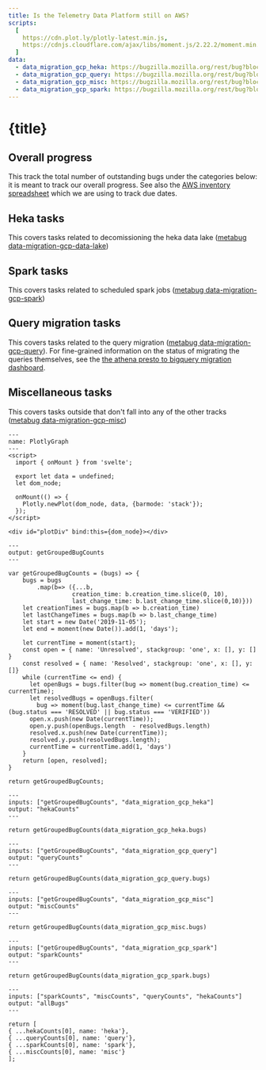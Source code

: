 ```yaml
---
title: Is the Telemetry Data Platform still on AWS?
scripts:
  [
    https://cdn.plot.ly/plotly-latest.min.js,
    https://cdnjs.cloudflare.com/ajax/libs/moment.js/2.22.2/moment.min.js,
  ]
data:
  - data_migration_gcp_heka: https://bugzilla.mozilla.org/rest/bug?blocks=1579435&include_fields=id,last_change_time,status,creation_time
  - data_migration_gcp_query: https://bugzilla.mozilla.org/rest/bug?blocks=1560158&include_fields=id,last_change_time,status,creation_time
  - data_migration_gcp_misc: https://bugzilla.mozilla.org/rest/bug?blocks=1594101&include_fields=id,last_change_time,status,creation_time
  - data_migration_gcp_spark: https://bugzilla.mozilla.org/rest/bug?blocks=1570610&include_fields=id,last_change_time,status,creation_time
---
```


# {title}

## Overall progress

<PlotlyGraph data={allBugs} />

This track the total number of outstanding bugs under the categories below: it is meant to track our overall progress. See also the [AWS inventory spreadsheet](https://docs.google.com/spreadsheets/d/1f6fVsEp8FaX6ri98benHexzsHWYU9HMEbNW1poJQd1w/edit#gid=0) which we are using to
track due dates.

## Heka tasks

<PlotlyGraph data={hekaCounts} />

This covers tasks related to decomissioning the heka data lake ([metabug data-migration-gcp-data-lake](https://bugzilla.mozilla.org/show_bug.cgi?id=data-migration-gcp-data-lake))

## Spark tasks

<PlotlyGraph data={sparkCounts} />

This covers tasks related to scheduled spark jobs ([metabug data-migration-gcp-spark](https://bugzilla.mozilla.org/show_bug.cgi?id=data-migration-gcp-spark))

## Query migration tasks

<PlotlyGraph data={queryCounts} />

This covers tasks related to the query migration ([metabug data-migration-gcp-query](https://bugzilla.mozilla.org/show_bug.cgi?id=data-migration-gcp-query)). For fine-grained information on the status of migrating the queries themselves, see the [the athena presto to bigquery migration dashboard](https://sql.telemetry.mozilla.org/dashboard/athena-presto-to-bigquery-migration).

## Miscellaneous tasks

<PlotlyGraph data={miscCounts} />

This covers tasks outside that don't fall into any of the other tracks ([metabug data-migration-gcp-misc](https://bugzilla.mozilla.org/show_bug.cgi?id=data-migration-gcp-misc))

```{code-cell} svelte
---
name: PlotlyGraph
---
<script>
  import { onMount } from 'svelte';

  export let data = undefined;
  let dom_node;

  onMount(() => {
    Plotly.newPlot(dom_node, data, {barmode: 'stack'});
  });
</script>

<div id="plotDiv" bind:this={dom_node}></div>
```

```{code-cell} js
---
output: getGroupedBugCounts
---

var getGroupedBugCounts = (bugs) => {
	bugs = bugs
    	.map(b=> ({...b,
                  creation_time: b.creation_time.slice(0, 10),
                  last_change_time: b.last_change_time.slice(0,10)}))
	let creationTimes = bugs.map(b => b.creation_time)
	let lastChangeTimes = bugs.map(b => b.last_change_time)
	let start = new Date('2019-11-05');
	let end = moment(new Date()).add(1, 'days');

	let currentTime = moment(start);
	const open = { name: 'Unresolved', stackgroup: 'one', x: [], y: [] }
	const resolved = { name: 'Resolved', stackgroup: 'one', x: [], y: []}
  	while (currentTime <= end) {
      let openBugs = bugs.filter(bug => moment(bug.creation_time) <= currentTime);
	  let resolvedBugs = openBugs.filter(
        bug => moment(bug.last_change_time) <= currentTime && (bug.status === 'RESOLVED' || bug.status === 'VERIFIED'))
	  open.x.push(new Date(currentTime));
	  open.y.push(openBugs.length  - resolvedBugs.length)
	  resolved.x.push(new Date(currentTime));
	  resolved.y.push(resolvedBugs.length);
      currentTime = currentTime.add(1, 'days')
    }
  	return [open, resolved];
}

return getGroupedBugCounts;
```

```{code-cell} js
---
inputs: ["getGroupedBugCounts", "data_migration_gcp_heka"]
output: "hekaCounts"
---

return getGroupedBugCounts(data_migration_gcp_heka.bugs)
```

```{code-cell} js
---
inputs: ["getGroupedBugCounts", "data_migration_gcp_query"]
output: "queryCounts"
---

return getGroupedBugCounts(data_migration_gcp_query.bugs)
```

```{code-cell} js
---
inputs: ["getGroupedBugCounts", "data_migration_gcp_misc"]
output: "miscCounts"
---

return getGroupedBugCounts(data_migration_gcp_misc.bugs)
```

```{code-cell} js
---
inputs: ["getGroupedBugCounts", "data_migration_gcp_spark"]
output: "sparkCounts"
---

return getGroupedBugCounts(data_migration_gcp_spark.bugs)
```

```{code-cell} js
---
inputs: ["sparkCounts", "miscCounts", "queryCounts", "hekaCounts"]
output: "allBugs"
---

return [
{ ...hekaCounts[0], name: 'heka'},
{ ...queryCounts[0], name: 'query'},
{ ...sparkCounts[0], name: 'spark'},
{ ...miscCounts[0], name: 'misc'}
];
```
